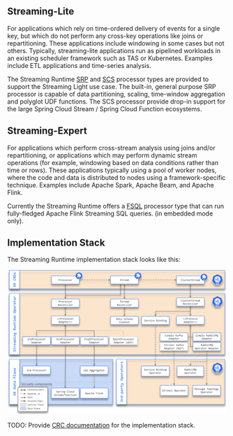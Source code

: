 
## Streaming-Lite

For applications which rely on time-ordered delivery of events for a single key, but which do not perform any cross-key operations like joins or repartitioning. 
These applications include windowing in some cases but not others. 
Typically, streaming-lite applications run as pipelined workloads in an existing scheduler framework such as TAS or Kubernetes. 
Examples include ETL applications and time-series analysis.

The Streaming Runtime [SRP](./architecture/processors/srp/overview.md) and [SCS](./architecture/processors/scs/overview.md) processor types are provided to support the Streaming Light use case. The built-in, general purpose SRP processor is capable of data partitioning, scaling, time-window aggregation and polyglot UDF functions. The SCS processor provide drop-in support for the large Spring Cloud Stream / Spring Cloud Function ecosystems.

## Streaming-Expert

For applications which perform cross-stream analysis using joins and/or repartitioning, or applications which may perform dynamic stream operations (for example, windowing based on data conditions rather than time or rows). These applications typically using a pool of worker nodes, where the code and data is distributed to nodes using a framework-specific technique. Examples include Apache Spark, Apache Beam, and Apache Flink.

Currently the Streaming Runtime offers a [FSQL](./architecture/processors/fsql/overview.md) processor type that can run fully-fledged Apache Flink Streaming SQL queries. (in embedded mode only).

## Implementation Stack

The Streaming Runtime implementation stack looks like this:

![](./assets/images/sr-tech-stack6.svg)


TODO: Provide [CRC documentation](http://agilemodeling.com/artifacts/crcModel.htm) for the implementation stack.